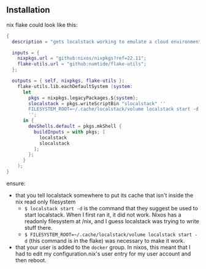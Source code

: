 ## Installation
nix flake could look like this:
```nix
{
  description = "gets localstack working to emulate a cloud environment";

  inputs = {
    nixpkgs.url = "github:nixos/nixpkgs?ref=22.11";
    flake-utils.url = "github:numtide/flake-utils";
  };

  outputs = { self, nixpkgs, flake-utils }:
    flake-utils.lib.eachDefaultSystem (system:
      let
        pkgs = nixpkgs.legacyPackages.${system};
        slocalstack = pkgs.writeScriptBin "slocalstack" ''
        FILESYSTEM_ROOT=~/.cache/localstack/volume localstack start -d
        '';
      in {
        devShells.default = pkgs.mkShell {
          buildInputs = with pkgs; [
            localstack
            slocalstack
          ];
        };
      }
    );
}
```

ensure:
- that you tell localstack somewhere to put its cache that isn't inside the nix read only filesystem
    - `$ localstack start -d` is the command that they suggest be used to start localstack. When I first ran it, it did not work. Nixos has a readonly filesystem at /nix, and I guess localstack was trying to write stuff there.
    - `$ FILESYSTEM_ROOT=~/.cache/localstack/volume localstack start -d` (this command is in the flake) was necessary to make it work.
- that your user is added to the `docker` group. In nixos, this meant that I had to edit my configuration.nix's user entry for my user account and then reboot.

